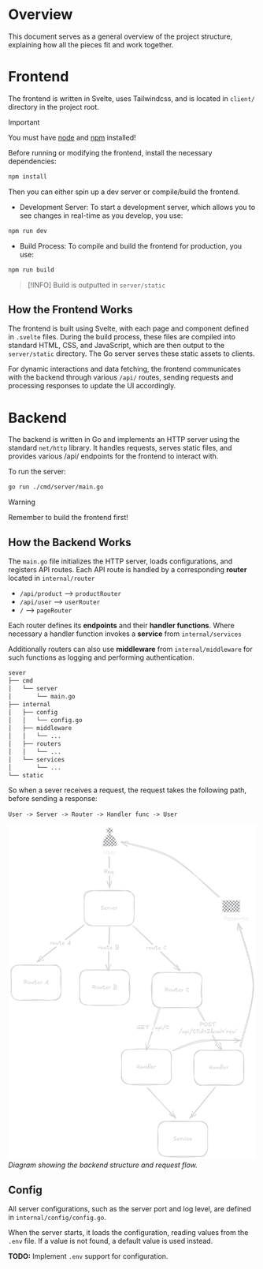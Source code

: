 # Overview

This document serves as a general overview of the project structure, explaining how all the pieces fit and work together.

# Frontend

The frontend is written in Svelte, uses Tailwindcss, and is located in `client/` directory in the project root.

> [!IMPORTANT]
> You must have [node](https://nodejs.org/en) and [npm](https://www.npmjs.com/) installed!

Before running or modifying the frontend, install the necessary dependencies:

```bash
npm install
```

Then you can either spin up a dev server or compile/build the frontend.

- Development Server: To start a development server, which allows you to see changes in real-time as you develop, you use:

```bash
npm run dev
```

- Build Process: To compile and build the frontend for production, you use:

```bash
npm run build
```

> [!INFO]
> Build is outputted in `server/static`

## How the Frontend Works

The frontend is built using Svelte, with each page and component defined in `.svelte` files. During the build process, these files are compiled into standard HTML, CSS, and JavaScript, which are then output to the `server/static` directory. The Go server serves these static assets to clients.

For dynamic interactions and data fetching, the frontend communicates with the backend through various `/api/` routes, sending requests and processing responses to update the UI accordingly.

# Backend

The backend is written in Go and implements an HTTP server using the standard `net/http` library. It handles requests, serves static files, and provides various /api/ endpoints for the frontend to interact with.

To run the server:

```bash
go run ./cmd/server/main.go
```

> [!WARNING]
> Remember to build the frontend first!

## How the Backend Works

The `main.go` file initializes the HTTP server, loads configurations, and registers API routes. Each API route is handled by a corresponding **router** located in `internal/router`

- `/api/product` --> `productRouter`
- `/api/user` --> `userRouter`
- `/` --> `pageRouter`

Each router defines its **endpoints** and their **handler functions**. Where necessary a handler function invokes a **service** from `internal/services`

Additionally routers can also use **middleware** from `internal/middleware` for such functions as logging and performing authentication.

```
sever
├── cmd
│   └── server
│       └── main.go
├── internal
│   ├── config
│   │   └── config.go
│   ├── middleware
│   │   └── ...
│   ├── routers
│   │   └── ...
│   └── services
│       └── ...
└── static
```

So when a sever receives a request, the request takes the following path, before sending a response:

`User -> Server -> Router -> Handler func -> User`

![Backend overview diagram](img/backend-overview.png)
_Diagram showing the backend structure and request flow._

## Config

All server configurations, such as the server port and log level, are defined in `internal/config/config.go`.

When the server starts, it loads the configuration, reading values from the `.env` file. If a value is not found, a default value is used instead.

**TODO:** Implement `.env` support for configuration.
